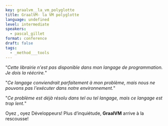 ```yaml
---
key: graalvm__la_vm_polyglotte
title: GraalVM- la VM polyglotte
language: undefined
level: intermediate
speakers:
  - pascal_gillet
format: conference
draft: false
tags:
  - _method___tools
---
```

“*Cette librairie n'est pas disponible dans mon langage de programmation. Je dois la réécrire.*"

"*Ce langage conviendrait parfaitement à mon problème, mais nous ne pouvons pas l'exécuter dans notre environnement.*"

"*Ce problème est déjà résolu dans tel ou tel langage, mais ce langage est trop lent.*"

Oyez , oyez Développeurs! Plus d’inquiétude, **GraalVM** arrive à la rescousse!

